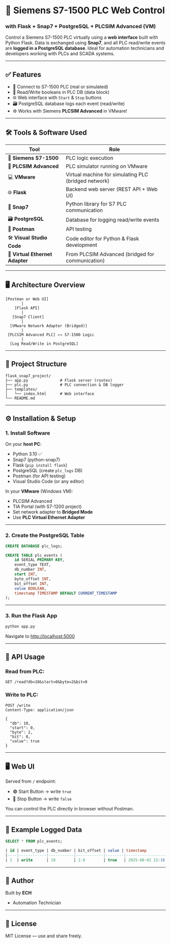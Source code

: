 # 🔧 Siemens S7-1500 PLC Web Control  
### with Flask + Snap7 + PostgreSQL + PLCSIM Advanced (VM)

Control a Siemens S7-1500 PLC virtually using a **web interface** built with Python Flask. Data is exchanged using **Snap7**, and all PLC read/write events are **logged in a PostgreSQL database**. Ideal for automation technicians and developers working with PLCs and SCADA systems.

---

## ✅ Features

- 🔌 Connect to S7-1500 PLC (real or simulated)
- 🧠 Read/Write booleans in PLC DB (data block)
- 🌐 Web interface with `Start` & `Stop` buttons
- 🗃️ PostgreSQL database logs each event (read/write)
- ⚙️ Works with Siemens **PLCSIM Advanced** in VMware!

---

## 🛠️ Tools & Software Used

| Tool                     | Role                                                   |
|--------------------------|--------------------------------------------------------|
| 🧠 **Siemens S7-1500**   | PLC logic execution                                    |
| 🧪 **PLCSIM Advanced**   | PLC simulator running on VMware                        |
| 💻 **VMware**            | Virtual machine for simulating PLC (bridged network)   |
| 🌐 **Flask**             | Backend web server (REST API + Web UI)                |
| 🔌 **Snap7**             | Python library for S7 PLC communication                |
| 🗃️ **PostgreSQL**        | Database for logging read/write events                 |
| 📮 **Postman**           | API testing                                            |
| 🛠️ **Visual Studio Code**| Code editor for Python & Flask development             |
| 🔁 **Virtual Ethernet Adapter** | From PLCSIM Advanced (bridged for communication) |

---

## 🖥️ Architecture Overview

```
[Postman or Web UI]
       |
    [Flask API]
       |
   [Snap7 Client]
       |
  [VMware Network Adapter (Bridged)]
       |
 [PLCSIM Advanced PLC] ←→ S7-1500 Logic
       |
  [Log Read/Write in PostgreSQL]
```

---

## 📁 Project Structure

```
flask_snap7_project/
├── app.py              # Flask server (routes)
├── plc.py              # PLC connection & DB logger
├── templates/
│   └── index.html      # Web interface
└── README.md
```

---

## ⚙️ Installation & Setup

### 1. Install Software
On your **host PC**:
- Python 3.10 ✅
- Snap7 (python-snap7)
- Flask (`pip install flask`)
- PostgreSQL (create `plc_logs` DB)
- Postman (for API testing)
- Visual Studio Code (or any editor)

In your **VMware** (Windows VM):
- PLCSIM Advanced
- TIA Portal (with S7-1200 project)
- Set network adapter to **Bridged Mode**
- Use **PLC Virtual Ethernet Adapter**

---

### 2. Create the PostgreSQL Table

```sql
CREATE DATABASE plc_logs;

CREATE TABLE plc_events (
    id SERIAL PRIMARY KEY,
    event_type TEXT,
    db_number INT,
    start INT,
    byte_offset INT,
    bit_offset INT,
    value BOOLEAN,
    timestamp TIMESTAMP DEFAULT CURRENT_TIMESTAMP
);
```

---

### 3. Run the Flask App

```bash
python app.py
```

Navigate to [http://localhost:5000](http://localhost:5000)

---

## 🔁 API Usage

### Read from PLC:
```http
GET /read?db=10&start=0&byte=2&bit=0
```

### Write to PLC:
```http
POST /write
Content-Type: application/json

{
  "db": 10,
  "start": 0,
  "byte": 2,
  "bit": 0,
  "value": true
}
```

---

## 🖥️ Web UI

Served from `/` endpoint:  
- 🟢 Start Button → write `true`  
- 🔴 Stop Button → write `false`  

You can control the PLC directly in browser without Postman.

---

## 📝 Example Logged Data

```sql
SELECT * FROM plc_events;

| id | event_type | db_number | bit_offset | value | timestamp           |
|----|------------|-----------|------------|--------|---------------------|
| 1  | write      | 10        | 2.0        | true   | 2025-08-02 22:10:15 |
```

---

## 👷 Author

Built by **ECH**  
- Automation Technician  


---

## 📌 License

MIT License — use and share freely.

